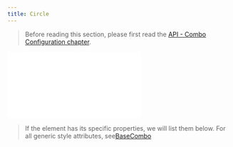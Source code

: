 ```yaml
---
title: Circle
---
```


> Before reading this section, please first read the [API - Combo Configuration chapter](/api/elements/combos/base-combo).

<embed src="@/common/api/elements/combos/circle-combo.md"></embed>

> If the element has its specific properties, we will list them below. For all generic style attributes, see[BaseCombo](./BaseCombo.en.md)
